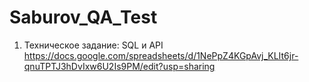 # Saburov_QA_Test
1) Техническое задание: SQL и API
https://docs.google.com/spreadsheets/d/1NePpZ4KGpAvj_KLIt6jr-qnuTPTJ3hDvIxw6U2Is9PM/edit?usp=sharing

